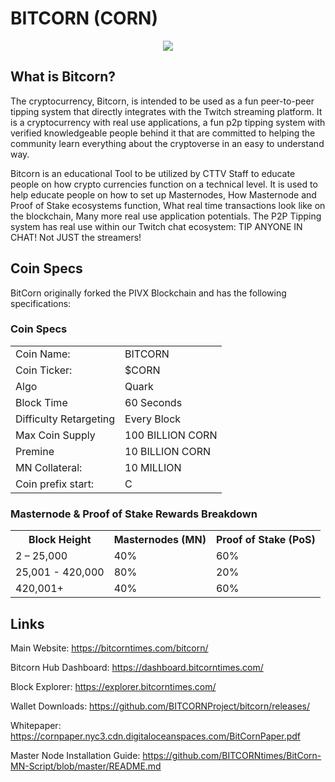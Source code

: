 BITCORN (CORN)
===================

<p align="center">
<img src="https://i.ibb.co/56XKGBM/Bitcorn-banner.jpg"></p>

What is Bitcorn?
----------------

The cryptocurrency, Bitcorn, is intended to be used as a fun peer-to-peer tipping system that directly integrates with the Twitch streaming platform. It is a cryptocurrency with real use applications, a fun p2p tipping system with verified knowledgeable people behind it that are committed to helping the community learn everything about the cryptoverse in an easy to understand way.

Bitcorn is an educational Tool to be utilized by CTTV Staff to educate people on how crypto currencies function on a technical level. It is used to help educate people on how to set up Masternodes, How Masternode and Proof of Stake ecosystems function, What real time transactions look like on the blockchain, Many more real use application potentials.
The P2P Tipping system has real use within our Twitch chat ecosystem: TIP ANYONE IN CHAT! Not JUST the streamers!

Coin Specs
-----
BitCorn originally forked the PIVX Blockchain and has the following specifications:

### Coin Specs
<table>
<tr><td>Coin Name:</td><td>BITCORN</td></tr>
<tr><td>Coin Ticker:</td><td>$CORN</td></tr> 
<tr><td>Algo</td><td>Quark</td></tr>
<tr><td>Block Time</td><td>60 Seconds</td></tr>
<tr><td>Difficulty Retargeting</td><td>Every Block</td></tr>
<tr><td>Max Coin Supply</td><td>100 BILLION CORN</td></tr>
<tr><td>Premine</td><td>10 BILLION CORN</td></tr>
<tr><td>MN Collateral:</td><td>10 MILLION</td></tr>
<tr><td>Coin prefix start:</td><td>C</td></tr>    
</table>

### Masternode & Proof of Stake Rewards Breakdown
<table>
<th>Block Height</th><th>Masternodes (MN)</th><th>Proof of Stake (PoS)</th>
<tr><td>2 – 25,000</td><td>40%</td><td>60%</td></tr>
<tr><td>25,001 - 420,000</td><td>80%</td><td>20%</td></tr>
<tr><td>420,001+</td><td>40%</td><td>60%</td></tr>
</table>


Links
----------------

Main Website: https://bitcorntimes.com/bitcorn/

Bitcorn Hub Dashboard: https://dashboard.bitcorntimes.com/

Block Explorer: https://explorer.bitcorntimes.com/

Wallet Downloads: https://github.com/BITCORNProject/bitcorn/releases/

Whitepaper: https://cornpaper.nyc3.cdn.digitaloceanspaces.com/BitCornPaper.pdf

Master Node Installation Guide: https://github.com/BITCORNtimes/BitCorn-MN-Script/blob/master/README.md
